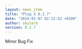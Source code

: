 ```yaml
---
layout: news_item
title: "Plug X 0.2.7"
date: "2014-01-07 02:12:52 +0200"
author: skylerb
version: 0.2.7
---
```


Minor Bug Fix